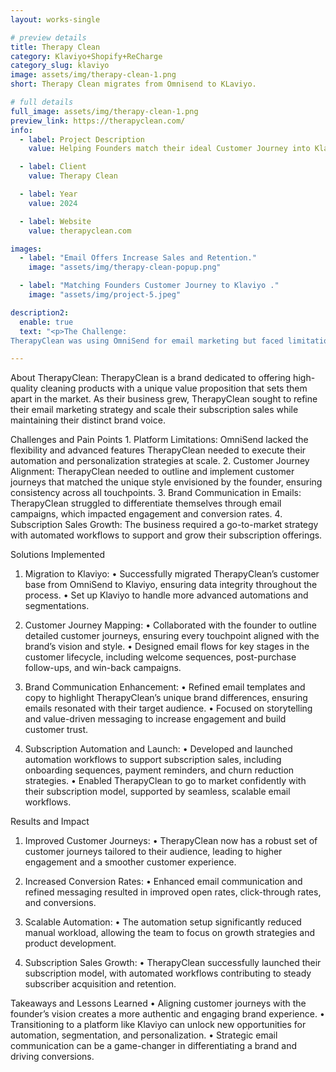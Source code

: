 ```yaml
---
layout: works-single

# preview details
title: Therapy Clean
category: Klaviyo+Shopify+ReCharge
category_slug: klaviyo
image: assets/img/therapy-clean-1.png
short: Therapy Clean migrates from Omnisend to KLaviyo.

# full details
full_image: assets/img/therapy-clean-1.png
preview_link: https://therapyclean.com/
info:
  - label: Project Description
    value: Helping Founders match their ideal Customer Journey into Klaviyo and ReCharge.

  - label: Client
    value: Therapy Clean

  - label: Year
    value: 2024

  - label: Website
    value: therapyclean.com

images:
  - label: "Email Offers Increase Sales and Retention."
    image: "assets/img/therapy-clean-popup.png"

  - label: "Matching Founders Customer Journey to Klaviyo ."
    image: "assets/img/project-5.jpeg"

description2:
  enable: true
  text: "<p>The Challenge:
TherapyClean was using OmniSend for email marketing but faced limitations in scaling and aligning their customer journeys with the brand’s vision. They needed a platform that could handle more advanced automations, better convey their brand differences, and effectively support their subscription-based sales model.</p>"

---
```


About TherapyClean:
TherapyClean is a brand dedicated to offering high-quality cleaning products with a unique value proposition that sets them apart in the market. As their business grew, TherapyClean sought to refine their email marketing strategy and scale their subscription sales while maintaining their distinct brand voice.


Challenges and Pain Points
	1.	Platform Limitations:
OmniSend lacked the flexibility and advanced features TherapyClean needed to execute their automation and personalization strategies at scale.
	2.	Customer Journey Alignment:
TherapyClean needed to outline and implement customer journeys that matched the unique style envisioned by the founder, ensuring consistency across all touchpoints.
	3.	Brand Communication in Emails:
TherapyClean struggled to differentiate themselves through email campaigns, which impacted engagement and conversion rates.
	4.	Subscription Sales Growth:
The business required a go-to-market strategy with automated workflows to support and grow their subscription offerings.


Solutions Implemented

1. Migration to Klaviyo:
	•	Successfully migrated TherapyClean’s customer base from OmniSend to Klaviyo, ensuring data integrity throughout the process.
	•	Set up Klaviyo to handle more advanced automations and segmentations.

2. Customer Journey Mapping:
	•	Collaborated with the founder to outline detailed customer journeys, ensuring every touchpoint aligned with the brand’s vision and style.
	•	Designed email flows for key stages in the customer lifecycle, including welcome sequences, post-purchase follow-ups, and win-back campaigns.

3. Brand Communication Enhancement:
	•	Refined email templates and copy to highlight TherapyClean’s unique brand differences, ensuring emails resonated with their target audience.
	•	Focused on storytelling and value-driven messaging to increase engagement and build customer trust.

4. Subscription Automation and Launch:
	•	Developed and launched automation workflows to support subscription sales, including onboarding sequences, payment reminders, and churn reduction strategies.
	•	Enabled TherapyClean to go to market confidently with their subscription model, supported by seamless, scalable email workflows.

Results and Impact

1. Improved Customer Journeys:
	•	TherapyClean now has a robust set of customer journeys tailored to their audience, leading to higher engagement and a smoother customer experience.

2. Increased Conversion Rates:
	•	Enhanced email communication and refined messaging resulted in improved open rates, click-through rates, and conversions.

3. Scalable Automation:
	•	The automation setup significantly reduced manual workload, allowing the team to focus on growth strategies and product development.

4. Subscription Sales Growth:
	•	TherapyClean successfully launched their subscription model, with automated workflows contributing to steady subscriber acquisition and retention.

  Takeaways and Lessons Learned
	•	Aligning customer journeys with the founder’s vision creates a more authentic and engaging brand experience.
	•	Transitioning to a platform like Klaviyo can unlock new opportunities for automation, segmentation, and personalization.
	•	Strategic email communication can be a game-changer in differentiating a brand and driving conversions.